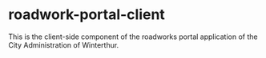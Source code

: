 # roadwork-portal-client
This is the client-side component of the roadworks portal application of the City Administration of Winterthur.

